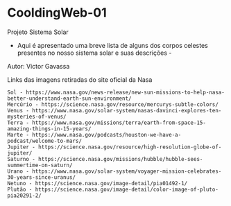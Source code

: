# CooldingWeb-01
Projeto Sistema Solar

- Aqui é apresentado uma breve lista de alguns dos corpos celestes presentes no nosso sistema solar e suas descrições -

Autor: Victor Gavassa

Links das imagens retiradas do site oficial da Nasa

    Sol - https://www.nasa.gov/news-release/new-sun-missions-to-help-nasa-better-understand-earth-sun-environment/
    Mercúrio - https://science.nasa.gov/resource/mercurys-subtle-colors/
    Venus - https://www.nasa.gov/solar-system/nasas-davinci-explores-ten-mysteries-of-venus/
    Terra - https://www.nasa.gov/missions/terra/earth-from-space-15-amazing-things-in-15-years/
    Marte - https://www.nasa.gov/podcasts/houston-we-have-a-podcast/welcome-to-mars/
    Jupiter - https://science.nasa.gov/resource/high-resolution-globe-of-jupiter/
    Saturno - https://science.nasa.gov/missions/hubble/hubble-sees-summertime-on-saturn/
    Urano - https://www.nasa.gov/solar-system/voyager-mission-celebrates-30-years-since-uranus/
    Netuno - https://science.nasa.gov/image-detail/pia01492-1/
    Plutão - https://science.nasa.gov/image-detail/color-image-of-pluto-pia20291-2/

